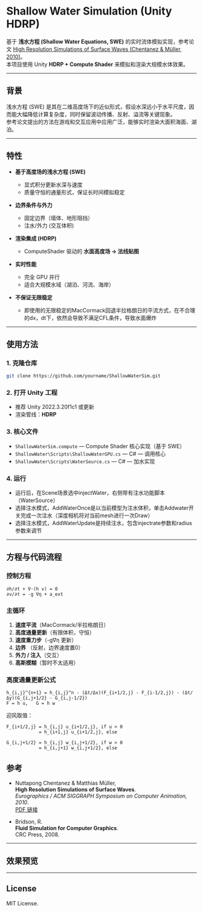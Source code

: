 # Shallow Water Simulation (Unity HDRP)

基于 **浅水方程 (Shallow Water Equations, SWE)** 的实时流体模拟实现，参考论文 [High Resolution Simulations of Surface Waves (Chentanez & Müller, 2010)](https://matthias-research.github.io/pages/publications/hfFluid.pdf)。  
本项目使用 Unity **HDRP + Compute Shader** 来模拟和渲染大规模水体效果。

---

## 背景

浅水方程 (SWE) 是其在二维高度场下的近似形式，假设水深远小于水平尺度，因而能大幅降低计算复杂度，同时保留波动传播、反射、溢流等关键现象。  
参考论文提出的方法在游戏和交互应用中应用广泛，能够实时渲染大面积海面、湖泊。

---

## 特性

- **基于高度场的浅水方程 (SWE)**  
  - 显式积分更新水深与速度  
  - 质量守恒的通量形式，保证长时间模拟稳定  

- **边界条件与外力**  
  - 固定边界（墙体、地形阻挡）  
  - 注水/外力 (交互体积)

- **渲染集成 (HDRP)**  
  - ComputeShader 驱动的 **水面高度场 → 法线贴图**  

- **实时性能**  
  - 完全 GPU 并行  
  - 适合大规模水域（湖泊、河流、海岸）
    
- **不保证无限稳定**  
  - 即使用的无限稳定的MacCormack回退半拉格朗日的平流方式，在不合理的dx，dt下，依然会导致不满足CFL条件，导致水面爆炸

---

## 使用方法

### 1. 克隆仓库
```bash
git clone https://github.com/yourname/ShallowWaterSim.git
```

### 2. 打开 Unity 工程
- 推荐 Unity 2022.3.20f1c1 或更新  
- 渲染管线：**HDRP**

### 3. 核心文件
- `ShallowWaterSim.compute` — Compute Shader 核心实现（基于 SWE）  
- `ShallowWater\Scripts\ShallowWaterGPU.cs` — C# — 调用核心
- `ShallowWater\Scripts\WaterSource.cs` — C# — 加水实现

### 4. 运行
- 运行后，在Scene场景选中injectWater，右侧带有注水功能脚本（WaterSource）
- 选择注水模式，AddWaterOnce是以当前模型为注水体积，单击Addwater开关完成一次注水（深度相机将对当前mesh进行一次Draw）
- 选择注水模式，AddWaterUpdate是持续注水，包含injectrate参数和radius参数来调节

---

## 方程与代码流程

### 控制方程
```
∂h/∂t + ∇·(h v) = 0
∂v/∂t = -g ∇η + a_ext
```

### 主循环
1. **速度平流**（MacCormack/半拉格朗日）  
2. **高度通量更新**（有限体积，守恒）  
3. **速度重力步**（-g∇η 更新）  
4. **边界** （反射，边界速度置0）
5. **外力 / 注入**（交互）  
6. **高斯模糊**（暂时不太适用）

### 高度通量更新公式
```
h_{i,j}^{n+1} = h_{i,j}^n - (Δt/Δx)(F_{i+1/2,j} - F_{i-1/2,j}) - (Δt/Δy)(G_{i,j+1/2} - G_{i,j-1/2})
F = h u,   G = h w
```

迎风取值：
```
F_{i+1/2,j} = h_{i,j} u_{i+1/2,j}, if u > 0
            = h_{i+1,j} u_{i+1/2,j}, else

G_{i,j+1/2} = h_{i,j} w_{i,j+1/2}, if w > 0
            = h_{i,j+1} w_{i,j+1/2}, else
```

## 参考

- Nuttapong Chentanez & Matthias Müller,  
  **High Resolution Simulations of Surface Waves**.  
  *Eurographics / ACM SIGGRAPH Symposium on Computer Animation, 2010*.  
  [PDF 链接](https://matthias-research.github.io/pages/publications/hfFluid.pdf)

- Bridson, R.  
  **Fluid Simulation for Computer Graphics**.  
  CRC Press, 2008.

---

## 效果预览

---

## License
MIT License.

